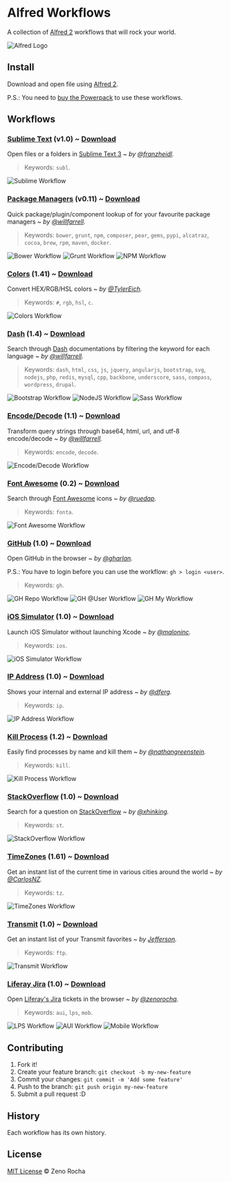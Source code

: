 # Alfred Workflows

A collection of [Alfred 2](http://www.alfredapp.com/) workflows that will rock your world.

![Alfred Logo](http://f.cl.ly/items/112u3G2z3g2B202W3e3p/alfred.png)

## Install

Download and open file using [Alfred 2](http://www.alfredapp.com/).

P.S.: You need to [buy the Powerpack](https://buy.alfredapp.com/) to use these workflows.

## Workflows

### [Sublime Text](https://github.com/franzheidl/alfred-workflows/tree/master/open-with-sublime-text) (v1.0) ~ [Download](https://github.com/zenorocha/alfred-workflows/raw/master/sublime-text/sublime-text.alfredworkflow)

Open files or a folders in [Sublime Text 3](http://www.sublimetext.com/3) ~ *by [@franzheidl](https://github.com/franzheidl/).*

> Keywords: `subl`.

![Sublime Workflow](http://f.cl.ly/items/3P0O2Z3p12253J3d3X2k/alfred-subl.png)

### [Package Managers](https://github.com/willfarrell/alfred-pkgman-workflow) (v0.11) ~ [Download](https://github.com/zenorocha/alfred-workflows/raw/master/package-managers/package-managers.alfredworkflow)

Quick package/plugin/component lookup of for your favourite package managers ~ *by [@willfarrell](https://github.com/willfarrell/).*

> Keywords: `bower`, `grunt`, `npm`, `composer`, `pear`, `gems`, `pypi`, `alcatraz`, `cocoa`, `brew`, `rpm`, `maven`, `docker`.

![Bower Workflow](http://f.cl.ly/items/3b2t2S3V3m3m2t0X350m/alfred-bower.png)
![Grunt Workflow](http://f.cl.ly/items/1Y220d3T1p2u1Y3C111g/alfred-grunt.png)
![NPM Workflow](http://f.cl.ly/items/3U1l2m2O2Z0R2j231g2i/alfred-npm.png)

### [Colors](https://github.com/TylerEich/Alfred-Extras) (1.41) ~ [Download](https://github.com/zenorocha/alfred-workflows/raw/master/colors/colors.alfredworkflow)

Convert HEX/RGB/HSL colors ~ *by [@TylerEich](https://github.com/TylerEich/).*

> Keywords: `#`, `rgb`, `hsl`, `c`.

![Colors Workflow](http://f.cl.ly/items/2r3u2W122v0v2A0e1n0U/alfred-colors.png)

### [Dash](https://github.com/willfarrell/alfred-dash-workflow) (1.4) ~ [Download](https://github.com/zenorocha/alfred-workflows/raw/master/dash/dash.alfredworkflow)

Search through [Dash](http://kapeli.com/dash) documentations by filtering the keyword for each language ~ *by [@willfarrell](https://github.com/willfarrell/).*

> Keywords: `dash`, `html`, `css`, `js`, `jquery`, `angularjs`, `bootstrap`, `svg`, `nodejs`, `php`, `redis`, `mysql`, `cpp`, `backbone`, `underscore`, `sass`, `compass`, `wordpress`, `drupal`.

![Bootstrap Workflow](http://f.cl.ly/items/3N370w0u1d2P0D1W3X1l/alfred-dash-bootstrap.png)
![NodeJS Workflow](http://f.cl.ly/items/3V3t2R0g002M1K070i0V/alfred-dash-nodejs.png)
![Sass Workflow](http://f.cl.ly/items/2l0C21331a242W2t3Q1L/alfred-dash-sass.png)

### [Encode/Decode](https://github.com/willfarrell/alfred-workflows) (1.1) ~ [Download](https://github.com/zenorocha/alfred-workflows/raw/master/encode-decode/encode-decode.alfredworkflow)

Transform query strings through base64, html, url, and utf-8 encode/decode ~ *by [@willfarrell](https://github.com/willfarrell/).*

> Keywords: `encode`, `decode`.

![Encode/Decode Workflow](http://f.cl.ly/items/2J3m1G1N46050I0E0w3n/alfred-encode.png)

### [Font Awesome](https://github.com/ruedap/alfred2-font-awesome-workflow) (0.2) ~ [Download](https://github.com/zenorocha/alfred-workflows/raw/master/font-awesome/font-awesome.alfredworkflow)

Search through [Font Awesome](http://fortawesome.github.io/Font-Awesome/) icons ~ *by [@ruedap](https://github.com/ruedap/).*

> Keywords: `fonta`.

![Font Awesome Workflow](http://f.cl.ly/items/3w1I0U3W0s0i0X3w123u/alfred-fonta.png)

### [GitHub](https://github.com/gharlan/alfred-github-workflow) (1.0) ~ [Download](https://github.com/zenorocha/alfred-workflows/raw/master/github/github.alfredworkflow)

Open GitHub in the browser ~ *by [@gharlan](https://github.com/gharlan/).*

P.S.: You have to login before you can use the workflow: `gh > login <user>`.

> Keywords: `gh`.

![GH Repo Workflow](http://f.cl.ly/items/0G3n1D3W1p2S3S2W3B1C/alfred-gh-repo.png)
![GH @User Workflow](http://f.cl.ly/items/3l3V092M363x1m262B21/alfred-gh-user.png)
![GH My Workflow](http://f.cl.ly/items/2H1J2g330h3E1l2W1A0o/alfred-gh-my.png)

### [iOS Simulator](http://www.alfredforum.com/topic/2126-launch-ios-simulator/) (1.0) ~ [Download](https://github.com/zenorocha/alfred-workflows/raw/master/ios-simulator/ios-simulator.alfredworkflow)

Launch iOS Simulator without launching Xcode ~ *by [@maloninc](http://www.alfredforum.com/topic/2126-launch-ios-simulator/).*

> Keywords: `ios`.

![iOS Simulator Workflow](http://f.cl.ly/items/0e011X0Q162p0R2p463z/alfred-ios.png)

### [IP Address](http://dferg.us/ip-address-workflow/) (1.0) ~ [Download](https://github.com/zenorocha/alfred-workflows/raw/master/ip-address/ip-address.alfredworkflow)

Shows your internal and external IP address ~ *by [@dferg](http://dferg.us/ip-address-workflow/).*

> Keywords: `ip`.

![IP Address Workflow](http://f.cl.ly/items/1i3Q3T3I3t053J2b0R05/alfred-ip.png)

### [Kill Process](https://github.com/nathangreenstein/alfred-process-killer) (1.2) ~ [Download](https://github.com/zenorocha/alfred-workflows/raw/master/kill-process/kill-process.alfredworkflow)

Easily find processes by name and kill them ~ *by [@nathangreenstein](https://github.com/nathangreenstein/).*

> Keywords: `kill`.

![Kill Process Workflow](http://f.cl.ly/items/0q0P1u0A0d1q1h1y1V0l/alfred-kill.png)

### [StackOverflow](https://github.com/xhinking/Alfred) (1.0) ~ [Download](https://github.com/zenorocha/alfred-workflows/raw/master/stack-overflow/stack-overflow.alfredworkflow)

Search for a question on [StackOverflow](http://stackoverflow.com) ~ *by [@xhinking](https://github.com/xhinking/).*

> Keywords: `st`.

![StackOverflow Workflow](http://f.cl.ly/items/3T00363u1d3k30011K3P/alfred-st.png)

### [TimeZones](http://www.alfredforum.com/topic/491-timezones-a-world-clock-script-filter-updated-to-v161/) (1.61) ~ [Download](https://github.com/zenorocha/alfred-workflows/raw/master/time-zones/time-zones.alfredworkflow)

Get an instant list of the current time in various cities around the world ~ *by [@CarlosNZ](http://www.alfredforum.com/topic/491-timezones-a-world-clock-script-filter-updated-to-v161/).*

> Keywords: `tz`.

![TimeZones Workflow](http://f.cl.ly/items/0q0Q0r240f0D1o340S0E/alfred-tz.png)

### [Transmit](http://www.alfredforum.com/topic/2185-transmit-favorites-workflow-works-with-mas-version/) (1.0) ~ [Download](https://github.com/zenorocha/alfred-workflows/raw/master/transmit/transmit.alfredworkflow)

Get an instant list of your Transmit favorites ~ *by [Jefferson](http://www.alfredforum.com/topic/2185-transmit-favorites-workflow-works-with-mas-version/).*

> Keywords: `ftp`.

![Transmit Workflow](http://f.cl.ly/items/393v3q1T3G2C2s333X2l/transmit-workflow.png)

### [Liferay Jira](https://github.com/zenorocha/alfred-workflows/tree/master/liferay-jira) (1.0) ~ [Download](https://github.com/zenorocha/alfred-workflows/raw/master/liferay-jira/liferay-jira.alfredworkflow)

Open [Liferay's Jira](https://issues.liferay.com/) tickets in the browser ~ *by [@zenorocha](https://github.com/zenorocha/).*

> Keywords: `aui`, `lps`, `mob`.

![LPS Workflow](http://f.cl.ly/items/1j3z3o1R3z282k2u1Q37/alfred-lps.png)
![AUI Workflow](http://f.cl.ly/items/0C3i0q033M300n0p1o3Z/alfred-aui.png)
![Mobile Workflow](http://f.cl.ly/items/2E411H401A2q0N2S0E26/alfred-mob.png)

## Contributing

1. Fork it!
2. Create your feature branch: `git checkout -b my-new-feature`
3. Commit your changes: `git commit -m 'Add some feature'`
4. Push to the branch: `git push origin my-new-feature`
5. Submit a pull request :D

## History

Each workflow has its own history.

## License

[MIT License](http://zenorocha.mit-license.org/) © Zeno Rocha
